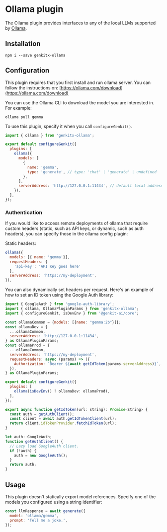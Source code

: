 # Ollama plugin

The Ollama plugin provides interfaces to any of the local LLMs supported by
[Ollama](https://ollama.com/).

## Installation

```posix-terminal
npm i --save genkitx-ollama
```

## Configuration

This plugin requires that you first install and run ollama server. You can follow
the instructions on: [https://ollama.com/download](https://ollama.com/download)

You can use the Ollama CLI to download the model you are interested in. For
example:

```posix-terminal
ollama pull gemma
```

To use this plugin, specify it when you call `configureGenkit()`.

```js
import { ollama } from 'genkitx-ollama';

export default configureGenkit({
  plugins: [
    ollama({
      models: [
        {
          name: 'gemma',
          type: 'generate', // type: 'chat' | 'generate' | undefined
        },
      ],
      serverAddress: 'http://127.0.0.1:11434', // default local address
    }),
  ],
});
```

### Authentication

If you would like to access remote deployments of ollama that require custom headers (static,
such as API keys, or dynamic, such as auth headers), you can specify those in the ollama config plugin:

Static headers:

```js
ollama({
  models: [{ name: 'gemma'}],
  requestHeaders: {
    'api-key': 'API Key goes here'
  },
  serverAddress: 'https://my-deployment',
}),
```

You can also dynamically set headers per request. Here's an example of how to set an ID token using
the Google Auth library:

```js
import { GoogleAuth } from 'google-auth-library';
import { ollama, OllamaPluginParams } from 'genkitx-ollama';
import { configureGenkit, isDevEnv } from '@genkit-ai/core';

const ollamaCommon = {models: [{name: "gemma:2b"}]};
const ollamaDev = {
  ...ollamaCommon,
  serverAddress: 'http://127.0.0.1:11434',
} as OllamaPluginParams;
const ollamaProd = {
  ...ollamaCommon,
  serverAddress: 'https://my-deployment',
  requestHeaders: async (params) => ({
    Authorization: `Bearer ${await getIdToken(params.serverAddress)}`,
  }),
} as OllamaPluginParams;

export default configureGenkit({
  plugins: [
    ollama(isDevEnv() ? ollamaDev: ollamaProd),
  ],
});

export async function getIdToken(url: string): Promise<string> {
  const auth = getAuthClient();
  const client = await auth.getIdTokenClient(url);
  return client.idTokenProvider.fetchIdToken(url);
}

let auth: GoogleAuth;
function getAuthClient() {
  // Lazy load GoogleAuth client.
  if (!auth) {
    auth = new GoogleAuth();
  }
  return auth;
}
```

## Usage

This plugin doesn't statically export model references. Specify one of the
models you configured using a string identifier:

```js
const llmResponse = await generate({
  model: 'ollama/gemma',
  prompt: 'Tell me a joke.',
});
```
